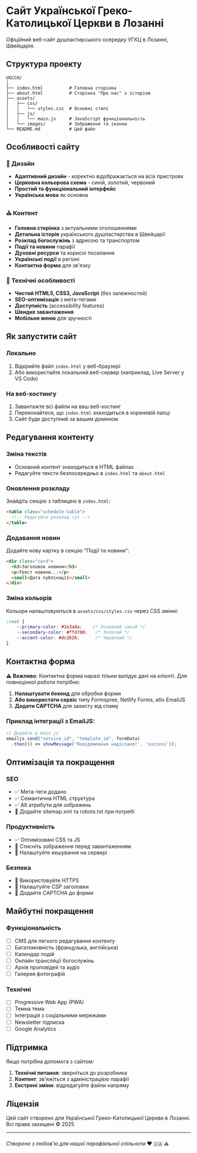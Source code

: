 # Сайт Української Греко-Католицької Церкви в Лозанні

Офіційний веб-сайт душпастирського осередку УГКЦ в Лозанні, Швейцарія.

## Структура проекту

```
UGCCH/
│
├── index.html          # Головна сторінка
├── about.html          # Сторінка "Про нас" з історією
├── assets/
│   ├── css/
│   │   └── styles.css  # Основні стилі
│   ├── js/
│   │   └── main.js     # JavaScript функціональність
│   └── images/         # Зображення та іконки
└── README.md           # Цей файл
```

## Особливості сайту

### 🎨 Дизайн
- **Адаптивний дизайн** - коректно відображається на всіх пристроях
- **Церковна кольорова схема** - синій, золотий, червоний
- **Простий та функціональний інтерфейс**
- **Українська мова** як основна

### ⛪ Контент
- **Головна сторінка** з актуальними оголошеннями
- **Детальна історія** українського душпастирства в Швейцарії
- **Розклад богослужінь** з адресою та транспортом
- **Події та новини** парафії
- **Духовні ресурси** та корисні посилання
- **Українські події** в регіоні
- **Контактна форма** для зв'язку

### 🔧 Технічні особливості
- **Чистий HTML5, CSS3, JavaScript** (без залежностей)
- **SEO-оптимізація** з мета-тегами
- **Доступність** (accessibility features)
- **Швидке завантаження**
- **Мобільне меню** для зручності

## Як запустити сайт

### Локально
1. Відкрийте файл `index.html` у веб-браузері
2. Або використайте локальний веб-сервер (наприклад, Live Server у VS Code)

### На веб-хостингу
1. Завантажте всі файли на ваш веб-хостинг
2. Переконайтеся, що `index.html` знаходиться в кореневій папці
3. Сайт буде доступний за вашим доменом

## Редагування контенту

### Зміна текстів
- Основний контент знаходиться в HTML файлах
- Редагуйте тексти безпосередньо в `index.html` та `about.html`

### Оновлення розкладу
Знайдіть секцію з таблицею в `index.html`:
```html
<table class="schedule-table">
  <!-- Редагуйте розклад тут -->
</table>
```

### Додавання новин
Додайте нову картку в секцію "Події та новини":
```html
<div class="card">
  <h3>Заголовок новини</h3>
  <p>Текст новини...</p>
  <small>Дата публікації</small>
</div>
```

### Зміна кольорів
Кольори налаштовуються в `assets/css/styles.css` через CSS змінні:
```css
:root {
    --primary-color: #1e3a8a;    /* Основний синій */
    --secondary-color: #ffd700;   /* Золотий */
    --accent-color: #dc2626;      /* Червоний */
}
```

## Контактна форма

⚠️ **Важливо**: Контактна форма наразі тільки валідує дані на клієнті. Для повноцінної роботи потрібно:

1. **Налаштувати бекенд** для обробки форми
2. **Або використати сервіс** типу Formspree, Netlify Forms, або EmailJS
3. **Додати CAPTCHA** для захисту від спаму

### Приклад інтеграції з EmailJS:
```javascript
// Додайте в main.js
emailjs.send("service_id", "template_id", formData)
  .then(() => showMessage('Повідомлення надіслано!', 'success'));
```

## Оптимізація та покращення

### SEO
- ✅ Мета-теги додано
- ✅ Семантична HTML структура
- ✅ Alt атрибути для зображень
- 🔄 Додайте sitemap.xml та robots.txt при потребі

### Продуктивність
- ✅ Оптимізовані CSS та JS
- 🔄 Стисніть зображення перед завантаженням
- 🔄 Налаштуйте кешування на сервері

### Безпека
- 🔄 Використовуйте HTTPS
- 🔄 Налаштуйте CSP заголовки
- 🔄 Додайте CAPTCHA до форми

## Майбутні покращення

### Функціональність
- [ ] CMS для легкого редагування контенту
- [ ] Багатомовність (французька, англійська)
- [ ] Календар подій
- [ ] Онлайн трансляції богослужінь
- [ ] Архів проповідей та аудіо
- [ ] Галерея фотографій

### Технічні
- [ ] Progressive Web App (PWA)
- [ ] Темна тема
- [ ] Інтеграція з соціальними мережами
- [ ] Newsletter підписка
- [ ] Google Analytics

## Підтримка

Якщо потрібна допомога з сайтом:

1. **Технічні питання**: зверніться до розробника
2. **Контент**: зв'яжіться з адміністрацією парафії
3. **Екстрені зміни**: відредагуйте файли напряму

## Ліцензія

Цей сайт створено для Української Греко-Католицької Церкви в Лозанні.
Всі права захищені © 2025

---

*Створено з любов'ю для нашої парафіяльної спільноти* ❤️ 🇺🇦 ⛪